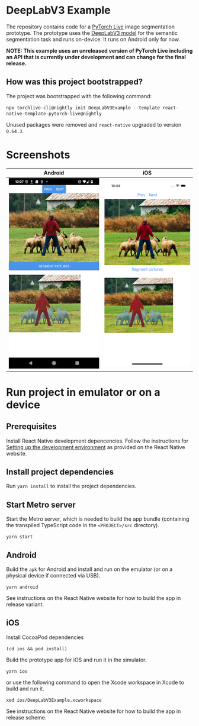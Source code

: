 # DeepLabV3 Example

The repository contains code for a [PyTorch Live](https://pytorch.org/live) image segmentation prototype. The prototype uses the [DeepLabV3 model](https://pytorch.org/hub/pytorch_vision_deeplabv3_resnet101/) for the semantic segmentation task and runs on-device. It runs on Android only for now.

**NOTE: This example uses an unreleased version of PyTorch Live including an API that is currently under development and can change for the final release.**

## How was this project bootstrapped?

The project was bootstrapped with the following command:

```
npx torchlive-cli@nightly init DeepLabV3Example --template react-native-template-pytorch-live@nightly
```

Unused packages were removed and `react-native` upgraded to version `0.64.3`.

# Screenshots

|Android|iOS|
| --------------------- | --------------------- |
|![Screenshot of DeepLabV3Example on Android](./screenshots/screenshot-android.png)|![Screenshot of DeepLabV3Example on iOS](./screenshots/screenshot-ios.png)|


# Run project in emulator or on a device

## Prerequisites

Install React Native development depencencies. Follow the instructions for [Setting up the development environment](https://reactnative.dev/docs/environment-setup) as provided on the React Native website.

## Install project dependencies

Run `yarn install` to install the project dependencies.

## Start Metro server

Start the Metro server, which is needed to build the app bundle (containing the transpiled TypeScript code in the `<PROJECT>/src` directory).

```
yarn start
```

## Android

Build the `apk` for Android and install and run on the emulator (or on a physical device if connected via USB).

```
yarn android
```

See instructions on the React Native website for how to build the app in release variant.

## iOS

Install CocoaPod dependencies

```
(cd ios && pod install)
```

Build the prototype app for iOS and run it in the simulator.

```
yarn ios
```

or use the following command to open the Xcode workspace in Xcode to build and run it.

```
xed ios/DeepLabV3Example.xcworkspace
```

See instructions on the React Native website for how to build the app in release scheme.

